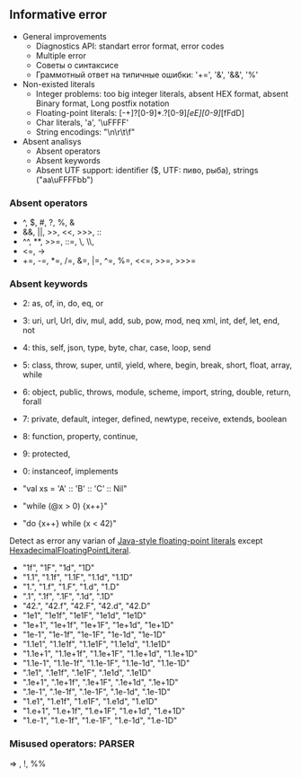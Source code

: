 ## Informative error

- General improvements
  - Diagnostics API: standart error format, error codes
  - Multiple error  
  - Советы о синтаксисе
  - Граммотный ответ на типичные ошибки: '+=', '&', '&&', '%'
- Non-existed literals
  - Integer problems: too big integer literals, absent HEX format, absent Binary format, Long postfix notation
  - Floating-point literals: \[-+\]?\[0-9\]\*\.?\[0-9\]*\[eE\]\[0-9\]*\[fFdD\]
  - Char literals, 'a', '\uFFFF'
  - String encodings: "\n\r\t\f"
- Absent analisys
  - Absent operators
  - Absent keywords
  - Absent UTF support: identifier ($, UTF: пиво, рыба), strings ("aa\uFFFFbb")

### Absent operators
- ^, $, #, ?, %, & 
- &&, ||, >>, <<, >>>, ::
- ^^, \*\*, >>=, ::=, \\, \\\\, 
- <=, ->
- +=, -=, \*=, /=, &=, |=, ^=, %=, <<=, >>=, >>>=



### Absent keywords
- 2: as, of, in, do, eq, or
- 3: uri, url, Url, div, mul, add, sub, pow, mod, neq xml, int, def, let, end, not
- 4: this, self, json, type, byte, char, case, loop, send
- 5: class, throw, super, until, yield, where, begin, break, short, float, array, while
- 6: object, public, throws, module, scheme, import, string, double, return, forall 
- 7: private, default, integer, defined, newtype, receive, extends, boolean 
- 8: function, property, continue, 
- 9: protected, 
- 0: instanceof, implements  

- "val xs = 'A' :: 'B' :: 'C' :: Nil"
- "while (@x > 0) {x++}"
- "do {x++} while (x < 42)"


Detect as error any varian of [Java-style floating-point literals](https://docs.oracle.com/javase/specs/jls/se11/html/jls-3.html#jls-3.10.2) except [HexadecimalFloatingPointLiteral](https://docs.oracle.com/javase/specs/jls/se11/html/jls-3.html#jls-HexadecimalFloatingPointLiteral).
- "1f", "1F", "1d", "1D"
- "1.1", "1.1f", "1.1F", "1.1d", "1.1D"
- "1.", "1.f", "1.F", "1.d", "1.D"
- ".1", ".1f", ".1F", ".1d", ".1D"
- "42.", "42.f", "42.F", "42.d", "42.D"
- "1e1", "1e1f", "1e1F", "1e1d", "1e1D"
- "1e+1", "1e+1f", "1e+1F", "1e+1d", "1e+1D"
- "1e-1", "1e-1f", "1e-1F", "1e-1d", "1e-1D"
- "1.1e1", "1.1e1f", "1.1e1F", "1.1e1d", "1.1e1D"
- "1.1e+1", "1.1e+1f", "1.1e+1F", "1.1e+1d", "1.1e+1D"
- "1.1e-1", "1.1e-1f", "1.1e-1F", "1.1e-1d", "1.1e-1D"
- ".1e1", ".1e1f", ".1e1F", ".1e1d", ".1e1D"
- ".1e+1", ".1e+1f", ".1e+1F", ".1e+1d", ".1e+1D"
- ".1e-1", ".1e-1f", ".1e-1F", ".1e-1d", ".1e-1D"
- "1.e1", "1.e1f", "1.e1F", "1.e1d", "1.e1D"
- "1.e+1", "1.e+1f", "1.e+1F", "1.e+1d", "1.e+1D"
- "1.e-1", "1.e-1f", "1.e-1F", "1.e-1d", "1.e-1D"

### Misused operators: PARSER
=> , !, %%

